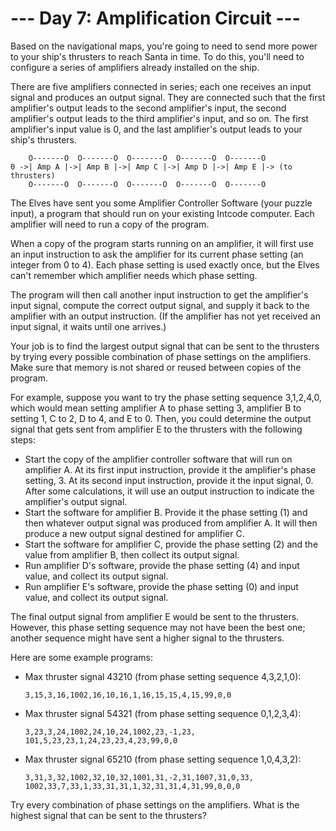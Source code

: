 # --- Day 7: Amplification Circuit ---

Based on the navigational maps, you're going to need to send more power to your
ship's thrusters to reach Santa in time. To do this, you'll need to configure a
series of amplifiers already installed on the ship.

There are five amplifiers connected in series; each one receives an input signal
and produces an output signal. They are connected such that the first
amplifier's output leads to the second amplifier's input, the second amplifier's
output leads to the third amplifier's input, and so on. The first amplifier's
input value is 0, and the last amplifier's output leads to your ship's
thrusters.

```
    O-------O  O-------O  O-------O  O-------O  O-------O
0 ->| Amp A |->| Amp B |->| Amp C |->| Amp D |->| Amp E |-> (to thrusters)
    O-------O  O-------O  O-------O  O-------O  O-------O
```

The Elves have sent you some Amplifier Controller Software (your puzzle input),
a program that should run on your existing Intcode computer. Each amplifier will
need to run a copy of the program.

When a copy of the program starts running on an amplifier, it will first use an
input instruction to ask the amplifier for its current phase setting (an integer
from 0 to 4). Each phase setting is used exactly once, but the Elves can't
remember which amplifier needs which phase setting.

The program will then call another input instruction to get the amplifier's
input signal, compute the correct output signal, and supply it back to the
amplifier with an output instruction. (If the amplifier has not yet received an
input signal, it waits until one arrives.)

Your job is to find the largest output signal that can be sent to the thrusters
by trying every possible combination of phase settings on the amplifiers. Make
sure that memory is not shared or reused between copies of the program.

For example, suppose you want to try the phase setting sequence 3,1,2,4,0, which
would mean setting amplifier A to phase setting 3, amplifier B to setting 1, C
to 2, D to 4, and E to 0. Then, you could determine the output signal that gets
sent from amplifier E to the thrusters with the following steps:

- Start the copy of the amplifier controller software that will run on amplifier
  A. At its first input instruction, provide it the amplifier's phase setting, 3.
  At its second input instruction, provide it the input signal, 0. After some
  calculations, it will use an output instruction to indicate the amplifier's
  output signal.
- Start the software for amplifier B. Provide it the phase setting (1) and then
  whatever output signal was produced from amplifier A. It will then produce a new
  output signal destined for amplifier C.
- Start the software for amplifier C, provide the phase setting (2) and the
  value from amplifier B, then collect its output signal.
- Run amplifier D's software, provide the phase setting (4) and input value, and
  collect its output signal.
- Run amplifier E's software, provide the phase setting (0) and input value, and
  collect its output signal.

The final output signal from amplifier E would be sent to the thrusters.
However, this phase setting sequence may not have been the best one; another
sequence might have sent a higher signal to the thrusters.

Here are some example programs:

- Max thruster signal 43210 (from phase setting sequence 4,3,2,1,0): 

  `3,15,3,16,1002,16,10,16,1,16,15,15,4,15,99,0,0`

- Max thruster signal 54321 (from phase setting sequence 0,1,2,3,4):

  `3,23,3,24,1002,24,10,24,1002,23,-1,23,`
  `101,5,23,23,1,24,23,23,4,23,99,0,0`

- Max thruster signal 65210 (from phase setting sequence 1,0,4,3,2):

  `3,31,3,32,1002,32,10,32,1001,31,-2,31,1007,31,0,33,`
  `1002,33,7,33,1,33,31,31,1,32,31,31,4,31,99,0,0,0`

Try every combination of phase settings on the amplifiers. What is the highest
signal that can be sent to the thrusters?
